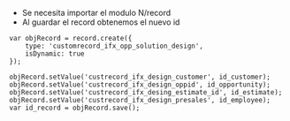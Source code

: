 - Se necesita importar el modulo N/record
- Al guardar el record obtenemos el nuevo id

~~~
var objRecord = record.create({
    type: 'customrecord_ifx_opp_solution_design',
    isDynamic: true
});

objRecord.setValue('custrecord_ifx_design_customer', id_customer);
objRecord.setValue('custrecord_ifx_design_oppid', id_opportunity);
objRecord.setValue('custrecord_ifx_desing_estimate_id', id_estimate);
objRecord.setValue('custrecord_ifx_design_presales', id_employee);
var id_record = objRecord.save();
~~~
